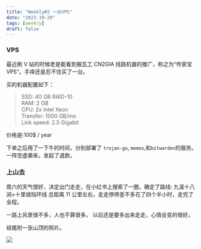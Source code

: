 ```yaml
---
title: "Weekly#2 一台VPS"
date: "2023-10-20"
tags: [weekly]
draft: false
---
```


### VPS

最近刷 V 站的时候老是能看到搬瓦工 CN2GIA 线路机器的推广，称之为“传家宝 VPS”。手痒还是忍不住买了一台。

买的机器配置如下：

> SSD: 40 GB RAID-10  
> RAM: 2 GB  
> CPU: 2x Intel Xeon  
> Transfer: 1000 GB/mo  
> Link speed: 2.5 Gigabit

价格是:100$ / year

下单之后用了一下午的时间，分别部署了 `trojan-go`, `memos`,和`bitwarden`的服务。一阵空虚袭来，发起了退款。

### 上山去

周六的天气很好，决定出门走走，在小红书上搜索了一圈，确定了路线: 九溪十八涧+十里琅珰环线 总距离 11 公里左右，走走停停差不多花了四个半小时，走完了全程。

一路上风景很不多，人也不算很多。
以后还是要多出来走走，心情会变的很好。

结尾附一张山顶的照片。

![](https://img.zty95.com/photo_2023-10-23_09-39-52.jpg)
